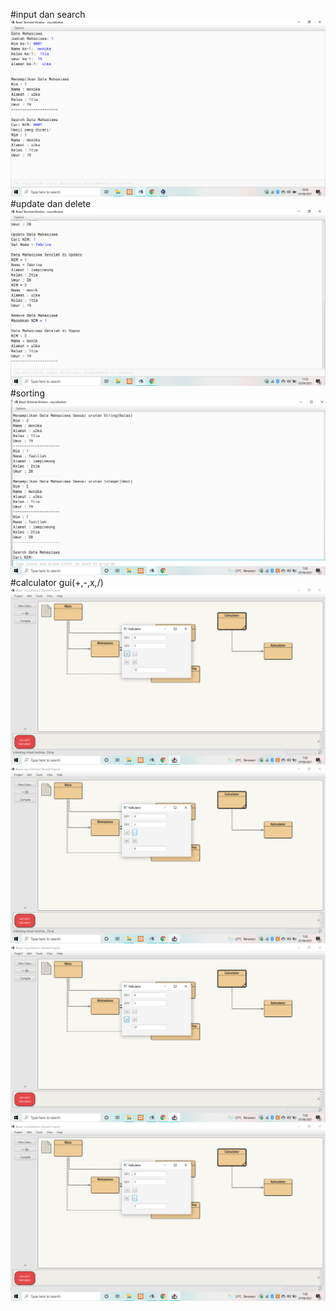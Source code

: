 #input dan search
[![N|Solid](https://github.com/monikafebrina/myjavacollection/blob/master/ss.1.png)](https://github.com/monikafebrina/myjavacollection/blob/master/ss.1.png)
#update dan delete
[![N|Solid](https://github.com/monikafebrina/myjavacollection/blob/master/ss.2.png)](https://github.com/monikafebrina/myjavacollection/blob/master/ss.2.png)
#sorting
[![N|Solid](https://github.com/monikafebrina/myjavacollection/blob/master/ss.3.png)](https://github.com/monikafebrina/myjavacollection/blob/master/ss.3.png)
#calculator gui(+,-,x,/)
[![N|Solid](https://github.com/monikafebrina/myjavacollection/blob/master/ss.4.png)](https://github.com/monikafebrina/myjavacollection/blob/master/ss.4.png)
[![N|Solid](https://github.com/monikafebrina/myjavacollection/blob/master/ss.5.png)](https://github.com/monikafebrina/myjavacollection/blob/master/ss.5.png)
[![N|Solid](https://github.com/monikafebrina/myjavacollection/blob/master/ss.6.png)](https://github.com/monikafebrina/myjavacollection/blob/master/ss.6.png)
[![N|Solid](https://github.com/monikafebrina/myjavacollection/blob/master/ss.7.png)](https://github.com/monikafebrina/myjavacollection/blob/master/ss.7.png)